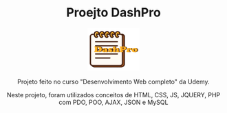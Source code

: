 <div align="center">
  <h1>Proejto DashPro</h1> <img width="120px" height="100px" src="images/DashPro.png">
  <p>Projeto feito no curso "Desenvolvimento Web completo" da Udemy.</p>
  <p>Neste projeto, foram utilizados conceitos de HTML, CSS, JS, JQUERY, PHP com PDO, POO, AJAX, JSON e MySQL</p>
</div>


